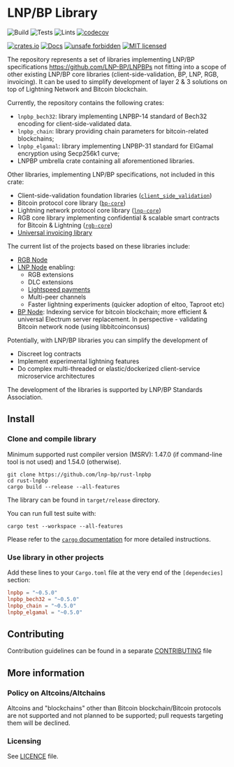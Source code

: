 # LNP/BP Library

![Build](https://github.com/LNP-BP/rust-lnpbp/workflows/Build/badge.svg)
![Tests](https://github.com/LNP-BP/rust-lnpbp/workflows/Tests/badge.svg)
![Lints](https://github.com/LNP-BP/rust-lnpbp/workflows/Lints/badge.svg)
[![codecov](https://codecov.io/gh/LNP-BP/rust-lnpbp/branch/master/graph/badge.svg)](https://codecov.io/gh/LNP-BP/rust-lnpbp)

[![crates.io](https://img.shields.io/crates/v/lnpbp)](https://crates.io/crates/lnpbp)
[![Docs](https://docs.rs/lnpbp/badge.svg)](https://docs.rs/lnpbp)
[![unsafe forbidden](https://img.shields.io/badge/unsafe-forbidden-success.svg)](https://github.com/rust-secure-code/safety-dance/)
[![MIT licensed](https://img.shields.io/badge/license-MIT-blue.svg)](./LICENSE)

The repository represents a set of libraries implementing LNP/BP specifications 
<https://github.com/LNP-BP/LNPBPs> not fitting into a scope of other existing 
LNP/BP core libraries (client-side-validation, BP, LNP, RGB, invoicing). It can 
be used to simplify development of layer 2 & 3 solutions on top of Lightning 
Network and Bitcoin blockchain.

Currently, the repository contains the following crates:
- `lnpbp_bech32`: library implementing LNPBP-14 standard of Bech32 encoding for
  client-side-validated data.
- `lnpbp_chain`: library providing chain parameters for bitcoin-related 
  blockchains;
- `lnpbp_elgamal`: library implementing LNPBP-31 standard for ElGamal encryption 
  using Secp256k1 curve;
- LNPBP umbrella crate containing all aforementioned libraries.

Other libraries, implementing LNP/BP specifications, not included in this crate:
- Client-side-validation foundation libraries
  ([`client_side_validation`](https://github.com/LNP-BP/client_side_validation))
- Bitcoin protocol core library 
  ([`bp-core`](https://github.com/LNP-BP/bp-core))
- Lightning network protocol core library
  ([`lnp-core`](https://github.com/LNP-BP/lnp-core))
- RGB core library implementing confidential & scalable smart contracts for 
  Bitcoin & Lightning ([`rgb-core`](https://github.com/rgb-org/rgb-core))
- [Universal invoicing library](https://github.com/LNP-BP/invoices)

The current list of the projects based on these libraries include:
* [RGB Node](https://github.com/rgb-org/rgb-node)
* [LNP Node](https://github.com/LNP-BP/lnp-node) enabling:
  - RGB extensions
  - DLC extensions
  - [Lightspeed payments](https://github.com/LNP-BP/LNPBPs/issues/24)
  - Multi-peer channels
  - Faster lightning experiments (quicker adoption of eltoo, Taproot etc)
* [BP Node](https://github.com/LNP-BP/bp-node): Indexing service for bitcoin 
  blockchain; more efficient & universal Electrum server replacement. In 
  perspective - validating Bitcoin network node (using libbitcoinconsus)

Potentially, with LNP/BP libraries you can simplify the development of
* Discreet log contracts
* Implement experimental lightning features
* Do complex multi-threaded or elastic/dockerized client-service microservice 
  architectures

The development of the libraries is supported by LNP/BP Standards Association.

## Install

### Clone and compile library

Minimum supported rust compiler version (MSRV): 1.47.0 (if command-line tool is not used) and 1.54.0 (otherwise).

```shell script
git clone https://github.com/lnp-bp/rust-lnpbp
cd rust-lnpbp
cargo build --release --all-features
```

The library can be found in `target/release` directory.

You can run full test suite with:

```shell
cargo test --workspace --all-features
```

Please refer to the [`cargo` documentation](https://doc.rust-lang.org/stable/cargo/) 
for more detailed instructions. 

### Use library in other projects

Add these lines to your `Cargo.toml` file at the very end of the `[dependecies]`
section:

```toml
lnpbp = "~0.5.0"
lnpbp_bech32 = "~0.5.0"
lnpbp_chain = "~0.5.0"
lnpbp_elgamal = "~0.5.0"
```


## Contributing

Contribution guidelines can be found in a separate 
[CONTRIBUTING](CONTRIBUTING.md) file


## More information

### Policy on Altcoins/Altchains

Altcoins and "blockchains" other than Bitcoin blockchain/Bitcoin protocols are 
not supported and not planned to be supported; pull requests targeting them will 
be declined.

### Licensing

See [LICENCE](./LICENSE) file.

